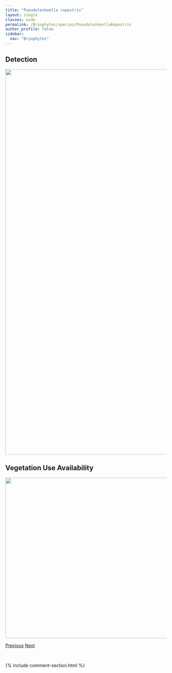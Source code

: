 ```yaml
---
title: "Pseudoleskeella rupestris"
layout: single
classes: wide
permalink: /Bryophytes/species/PseudoleskeellaRupestris
author_profile: false
sidebar:
  nav: "Bryophytes"
---
```


<h2>Detection</h2>

<a href="https://drive.google.com/uc?export=view&id=1SRh0a76pnyWFbzoeV7hFqnesc2ngRtjw">
<img src="https://drive.google.com/uc?export=view&id=1SRh0a76pnyWFbzoeV7hFqnesc2ngRtjw" height = "1200" width = "800">
</a>


<h2>Vegetation Use Availability</h2>

<a href="https://drive.google.com/uc?export=view&id=10PzKvP7R1AeV2bF6_S7UpQZgZMmELzsv">
<img src="https://drive.google.com/uc?export=view&id=10PzKvP7R1AeV2bF6_S7UpQZgZMmELzsv" height = "500" width = "1000">
</a>


<a href="/DevelopmentWebsite/Bryophytes/species/PseudoleskeaRadicosa" class="pagination--pager" title="Pseudoleskea radicosa">Previous</a> <a href="/DevelopmentWebsite/Bryophytes/species/PseudoleskeellaTectorum" class="pagination--pager" title="Pseudoleskeella tectorum">Next</a>

<p>&nbsp;</p>

{% include comment-section.html %}
